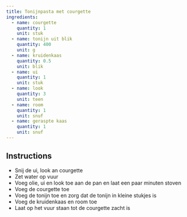 ```yaml
---
title: Tonijnpasta met courgette
ingredients:
  - name: courgette
    quantity: 1
    unit: stuk
  - name: tonijn uit blik
    quantity: 400
    unit: g
  - name: kruidenkaas
    quantity: 0.5
    unit: blik
  - name: ui
    quantity: 1
    unit: stuk
  - name: look
    quantity: 3
    unit: teen
  - name: room
    quantity: 1
    unit: snuf
  - name: geraspte kaas
    quantity: 1
    unit: snuf
---
```


<Recipe />

## Instructions

- Snij de ui, look an courgette
- Zet water op vuur
- Voeg olie, ui en look toe aan de pan en laat een paar minuten stoven
- Voeg de courgette toe
- Voeg de tonijn toe en zorg dat de tonijn in kleine stukjes is
- Voeg de kruidenkaas en room toe
- Laat op het vuur staan tot de courgette zacht is